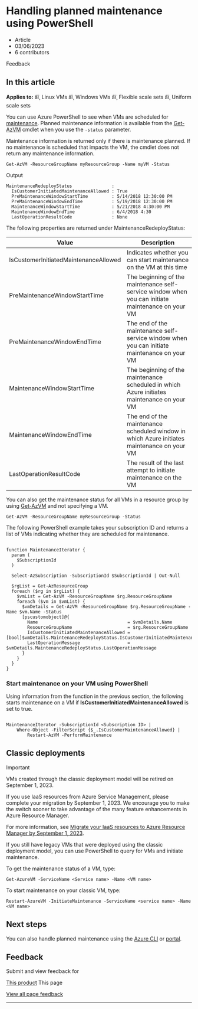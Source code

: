 # Handling planned maintenance using PowerShell

* Article
* 03/06/2023
* 6 contributors

Feedback

## In this article

**Applies to:** âï¸ Linux VMs âï¸ Windows VMs âï¸ Flexible scale sets âï¸ Uniform scale sets

You can use Azure PowerShell to see when VMs are scheduled for [maintenance](maintenance-notifications). Planned maintenance information is available from the [Get-AzVM](/en-us/powershell/module/az.compute/get-azvm) cmdlet when you use the `-status` parameter.

Maintenance information is returned only if there is maintenance planned. If no maintenance is scheduled that impacts the VM, the cmdlet does not return any maintenance information.

```
Get-AzVM -ResourceGroupName myResourceGroup -Name myVM -Status

```

Output

```
MaintenanceRedeployStatus               : 
  IsCustomerInitiatedMaintenanceAllowed : True
  PreMaintenanceWindowStartTime         : 5/14/2018 12:30:00 PM
  PreMaintenanceWindowEndTime           : 5/19/2018 12:30:00 PM
  MaintenanceWindowStartTime            : 5/21/2018 4:30:00 PM
  MaintenanceWindowEndTime              : 6/4/2018 4:30
  LastOperationResultCode               : None 

```

The following properties are returned under MaintenanceRedeployStatus:

| Value | Description |
| --- | --- |
| IsCustomerInitiatedMaintenanceAllowed | Indicates whether you can start maintenance on the VM at this time |
| PreMaintenanceWindowStartTime | The beginning of the maintenance self-service window when you can initiate maintenance on your VM |
| PreMaintenanceWindowEndTime | The end of the maintenance self-service window when you can initiate maintenance on your VM |
| MaintenanceWindowStartTime | The beginning of the maintenance scheduled in which Azure initiates maintenance on your VM |
| MaintenanceWindowEndTime | The end of the maintenance scheduled window in which Azure initiates maintenance on your VM |
| LastOperationResultCode | The result of the last attempt to initiate maintenance on the VM |

You can also get the maintenance status for all VMs in a resource group by using [Get-AzVM](/en-us/powershell/module/az.compute/get-azvm) and not specifying a VM.

```
Get-AzVM -ResourceGroupName myResourceGroup -Status

```

The following PowerShell example takes your subscription ID and returns a list of VMs indicating whether they are scheduled for maintenance.

```

function MaintenanceIterator {
  param (
    $SubscriptionId
  )

  Select-AzSubscription -SubscriptionId $SubscriptionId | Out-Null

  $rgList = Get-AzResourceGroup
  foreach ($rg in $rgList) {
    $vmList = Get-AzVM -ResourceGroupName $rg.ResourceGroupName 
    foreach ($vm in $vmList) {
      $vmDetails = Get-AzVM -ResourceGroupName $rg.ResourceGroupName -Name $vm.Name -Status
      [pscustomobject]@{
        Name                                  = $vmDetails.Name
        ResourceGroupName                     = $rg.ResourceGroupName
        IsCustomerInitiatedMaintenanceAllowed = [bool]$vmDetails.MaintenanceRedeployStatus.IsCustomerInitiatedMaintenanceAllowed
        LastOperationMessage                  = $vmDetails.MaintenanceRedeployStatus.LastOperationMessage
      }
    }
  }
}

```

### Start maintenance on your VM using PowerShell

Using information from the function in the previous section, the following starts maintenance on a VM if **IsCustomerInitiatedMaintenanceAllowed** is set to true.

```

MaintenanceIterator -SubscriptionId <Subscription ID> |
    Where-Object -FilterScript {$_.IsCustomerMaintenanceAllowed} |
        Restart-AzVM -PerformMaintenance

```

## Classic deployments

Important

VMs created through the classic deployment model will be retired on September 1, 2023.

If you use IaaS resources from Azure Service Management, please complete your migration by September 1, 2023. We encourage you to make the switch sooner to take advantage of the many feature enhancements in Azure Resource Manager.

For more information, see [Migrate your IaaS resources to Azure Resource Manager by September 1, 2023](classic-vm-deprecation).

If you still have legacy VMs that were deployed using the classic deployment model, you can use PowerShell to query for VMs and initiate maintenance.

To get the maintenance status of a VM, type:

```
Get-AzureVM -ServiceName <Service name> -Name <VM name>

```

To start maintenance on your classic VM, type:

```
Restart-AzureVM -InitiateMaintenance -ServiceName <service name> -Name <VM name>

```

## Next steps

You can also handle planned maintenance using the [Azure CLI](maintenance-notifications-cli) or [portal](maintenance-notifications-portal).

## Feedback

Submit and view feedback for

[This product](https://feedback.azure.com/d365community/forum/ec2f1827-be25-ec11-b6e6-000d3a4f0f1c)
This page

[View all page feedback](https://github.com/MicrosoftDocs/azure-docs/issues)

---
